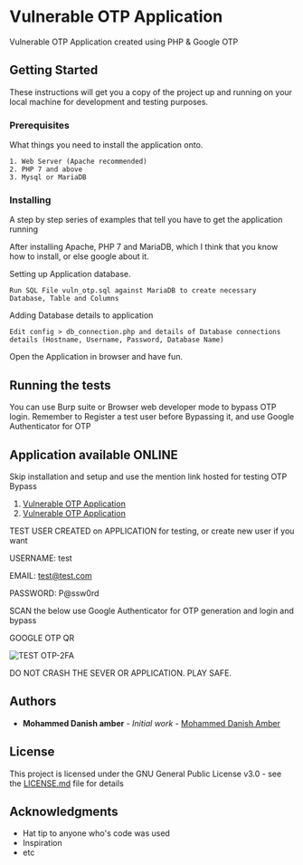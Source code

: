# Vulnerable OTP Application

Vulnerable OTP Application created using PHP & Google OTP 

## Getting Started

These instructions will get you a copy of the project up and running on your local machine for development and testing purposes.

### Prerequisites

What things you need to install the application onto.

```
1. Web Server (Apache recommended)
2. PHP 7 and above
3. Mysql or MariaDB
```

### Installing

A step by step series of examples that tell you have to get the application running

After installing Apache, PHP 7 and MariaDB, which I think that you know how to install, or else google about it.

Setting up Application database.

```
Run SQL File vuln_otp.sql against MariaDB to create necessary Database, Table and Columns
```

Adding Database details to application

```
Edit config > db_connection.php and details of Database connections details (Hostname, Username, Password, Database Name)
```

Open the Application in browser and have fun.

## Running the tests

You can use Burp suite or Browser web developer mode to bypass OTP login.
Remember to Register a test user before Bypassing it, and use Google Authenticator for OTP

## Application available ONLINE

Skip installation and setup and use the mention link hosted for testing OTP Bypass
1. [Vulnerable OTP Application](http://otp-2fa.mohammeddanishamber.com)
2. [Vulnerable OTP Application](https://otp-2fa.000webhostapp.com/)

TEST USER CREATED on APPLICATION for testing, or create new user if you want

USERNAME: test

EMAIL: test@test.com

PASSWORD: P@ssw0rd

SCAN the below use Google Authenticator for OTP generation and login and bypass

GOOGLE OTP QR

![TEST OTP-2FA](https://chart.googleapis.com/chart?chs=200x200&chld=M|0&cht=qr&chl=otpauth%3A%2F%2Ftotp%2Ftest%40test.com%3Fsecret%32REDZU7WZ45Z4OC%26issuer%3DOTP-2FA "TEST OTP-2FA")

DO NOT CRASH THE SEVER OR APPLICATION.
PLAY SAFE.

## Authors

* **Mohammed Danish amber** - *Initial work* - [Mohammed Danish Amber](http://www.mohammeddanishamber.com)

## License

This project is licensed under the GNU General Public License v3.0 - see the [LICENSE.md](LICENSE.md) file for details

## Acknowledgments

* Hat tip to anyone who's code was used
* Inspiration
* etc
